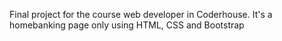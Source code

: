 Final project for the course web developer in Coderhouse. It's a homebanking page only using HTML, CSS and Bootstrap
